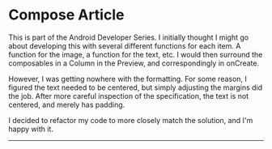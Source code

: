 # Compose Article

This is part of the Android Developer Series. I initially thought I might go about developing this 
with several different functions for each item. A function for the image, a function for the text,
etc. I would then surround the composables in a Column in the Preview, and correspondingly in 
onCreate. 

However, I was getting nowhere with the formatting. For some reason, I figured the text needed to be 
centered, but simply adjusting the margins did the job. After more careful inspection of the
specification, the text is not centered, and merely has padding. 

I decided to refactor my code to more closely match the solution, and I'm happy with it.


---


